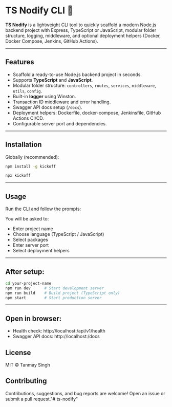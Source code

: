 # TS Nodify CLI 🚀

**TS Nodify** is a lightweight CLI tool to quickly scaffold a modern Node.js backend project with Express, TypeScript or JavaScript, modular folder structure, logging, middleware, and optional deployment helpers (Docker, Docker Compose, Jenkins, GitHub Actions).

---

## Features

- Scaffold a ready-to-use Node.js backend project in seconds.
- Supports **TypeScript** and **JavaScript**.
- Modular folder structure: `controllers`, `routes`, `services`, `middleware`, `utils`, `config`.
- Built-in **logger** using Winston.
- Transaction ID middleware and error handling.
- Swagger API docs setup (`/docs`).
- Deployment helpers: Dockerfile, docker-compose, Jenkinsfile, GitHub Actions CI/CD.
- Configurable server port and dependencies.

---

## Installation

Globally (recommended):

```bash
npm install -g kickoff
```

```bash
npx kickoff
```

---

## Usage
Run the CLI and follow the prompts:

You will be asked to:

- Enter project name
- Choose language (TypeScript / JavaScript)
- Select packages
- Enter server port
- Select deployment helpers

---

## After setup:

```bash
cd your-project-name
npm run dev      # Start development server
npm run build    # Build project (TypeScript only)
npm start        # Start production server
```

---

## Open in browser:
- Health check: http://localhost:<port>/api/v1/health
- Swagger API docs: http://localhost:<port>/docs

## License
MIT © Tanmay Singh

## Contributing

Contributions, suggestions, and bug reports are welcome! Open an issue or submit a pull request."# ts-nodify" 
